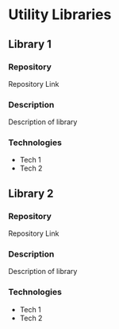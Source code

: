 # Utility Libraries

## Library 1
### Repository
Repository Link
### Description
Description of library
### Technologies
* Tech 1
* Tech 2


## Library 2
### Repository
Repository Link
### Description
Description of library
### Technologies
* Tech 1
* Tech 2